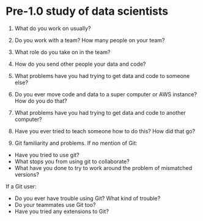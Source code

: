 # Pre-1.0 study of data scientists

1) What do you work on usually?

2) Do you work with a team? How many people on your team?

3) What role do you take on in the team?

4) How do you send other people your data and code?

5) What problems have you had trying to get data and code to someone else?

6) Do you ever move code and data to a super computer or AWS instance? How do you do that?

7) What problems have you had trying to get data and code to another computer?

8) Have you ever tried to teach someone how to do this? How did that go?

9) Git familiarity and problems.
If no mention of Git:
  - Have you tried to use git?
  - What stops you from using git to collaborate?
  - What have you done to try to work around the problem of mismatched versions?

If a Git user:
  - Do you ever have trouble using Git? What kind of trouble?
  - Do your teammates use Git too?
  - Have you tried any extensions to Git?


